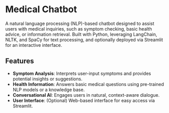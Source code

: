 # Medical Chatbot

A natural language processing (NLP)-based chatbot designed to assist users with medical inquiries, such as symptom checking, basic health advice, or information retrieval. Built with Python, leveraging LangChain, NLTK, and SpaCy for text processing, and optionally deployed via Streamlit for an interactive interface.

## Features
- **Symptom Analysis**: Interprets user-input symptoms and provides potential insights or suggestions.
- **Health Information**: Answers basic medical questions using pre-trained NLP models or a knowledge base.
- **Conversational AI**: Engages users in natural, context-aware dialogue.
- **User Interface**: (Optional) Web-based interface for easy access via Streamlit.
